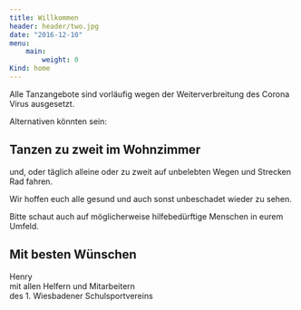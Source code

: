 ```yaml
---
title: Willkommen
header: header/two.jpg
date: "2016-12-10"
menu:
    main:
        weight: 0
Kind: home
---
```


Alle Tanzangebote sind vorläufig wegen der Weiterverbreitung des Corona Virus ausgesetzt.  

Alternativen könnten sein:  

## Tanzen zu zweit im Wohnzimmer  

und, oder täglich alleine oder zu zweit auf unbelebten Wegen und Strecken Rad fahren.  

Wir hoffen euch alle gesund und auch sonst unbeschadet wieder zu sehen.  

Bitte schaut auch auf möglicherweise hilfebedürftige Menschen in eurem Umfeld.  

## Mit besten Wünschen

Henry  
mit allen Helfern und Mitarbeitern  
des 1. Wiesbadener Schulsportvereins
